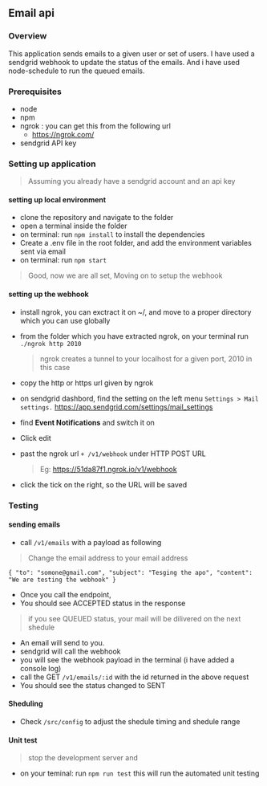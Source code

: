 ## Email api

### Overview
This application sends emails to a given user or set of users. I have used a sendgrid webhook to update the status of the emails. And i have used node-schedule to run the queued emails.

### Prerequisites
- node 
- npm 
- ngrok : you can get this from the following url
  - https://ngrok.com/
- sendgrid API key

### Setting up application
> Assuming you already have a sendgrid account and an api key

#### setting up local environment
- clone the repository and navigate to the folder 
- open a terminal inside the folder
- on terminal: run `npm install` to install the dependencies 
- Create a .env file in the root folder, and add the environment variables sent via email
- on terminal: run `npm start` 

> Good, now we are all set, Moving on to setup the webhook
#### setting up the webhook
- install ngrok, you can exctract it on ~/, and move to a proper directory which you can use globally
- from the folder which you have extracted ngrok, on your terminal run `./ngrok http 2010`
  > ngrok creates a tunnel to your localhost for a given port, 2010 in this case
- copy the http or https url given by ngrok  

- on sendgrid dashbord, find the setting on the left menu `Settings > Mail settings.`
  https://app.sendgrid.com/settings/mail_settings
- find **Event Notifications** and switch it on
- Click edit 
- past the ngrok url `+ /v1/webhook` under HTTP POST URL
  > Eg: https://51da87f1.ngrok.io/v1/webhook 
- click the tick on the right, so the URL will be saved 

### Testing

#### sending emails
- call `/v1/emails` with a payload as following 
> Change the email address to your email address

`{
  "to": "somone@gmail.com",
  "subject": "Tesging the apo",
  "content": "We are testing the webhook"
 }`

- Once you call the endpoint,
- You should see ACCEPTED status in the response
> if you see QUEUED status, your mail will be dilivered on the next shedule 
- An email will send to you.
- sendgrid will call the webhook
- you will see the webhook payload in the terminal (i have added a console log)
- call the GET `/v1/emails/:id` with the id returned in the above request
- You should see the status changed to SENT 

#### Sheduling
- Check `/src/config` to adjust the shedule timing and shedule range

#### Unit test
>stop the development server and 
- on your teminal: run `npm run test` this will run the automated unit testing 
